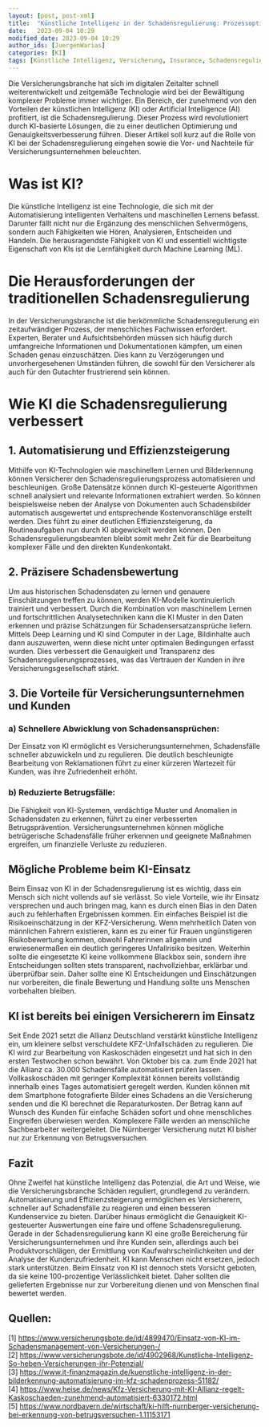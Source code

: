 ```yaml
---
layout: [post, post-xml]
title:  "Künstliche Intelligenz in der Schadensregulierung: Prozessoptimierung und Genauigkeitssteigerung"
date:   2023-09-04 10:29
modified_date: 2023-09-04 10:29
author_ids: [JuergenWarias]
categories: [KI]
tags: [Künstliche Intelligenz, Versicherung, Insurance, Schadensregulierung]
---
```


Die Versicherungsbranche hat sich im digitalen Zeitalter schnell weiterentwickelt und zeitgemäße Technologie wird bei der Bewältigung komplexer Probleme immer wichtiger.
Ein Bereich, der zunehmend von den Vorteilen der künstlichen Intelligenz (KI) oder Artificial Intelligence (AI) profitiert, ist die Schadensregulierung.
Dieser Prozess wird revolutioniert durch KI-basierte Lösungen, die zu einer deutlichen Optimierung und Genauigkeitsverbesserung führen.
Dieser Artikel soll kurz auf die Rolle von KI bei der Schadensregulierung eingehen sowie die Vor- und Nachteile für Versicherungsunternehmen beleuchten.

# Was ist KI?
Die künstliche Intelligenz ist eine Technologie, die sich mit der Automatisierung intelligenten Verhaltens und maschinellen Lernens befasst.
Darunter fällt nicht nur die Ergänzung des menschlichen Sehvermögens, sondern auch Fähigkeiten wie Hören, Analysieren, Entscheiden und Handeln.
Die herausragendste Fähigkeit von KI und essentiell wichtigste Eigenschaft von KIs ist die Lernfähigkeit durch Machine Learning (ML).

# Die Herausforderungen der traditionellen Schadensregulierung
In der Versicherungsbranche ist die herkömmliche Schadensregulierung ein zeitaufwändiger Prozess, der menschliches Fachwissen erfordert.
Experten, Berater und Aufsichtsbehörden müssen sich häufig durch umfangreiche Informationen und Dokumentationen kämpfen, um einen Schaden genau einzuschätzen.
Dies kann zu Verzögerungen und unvorhergesehenen Umständen führen, die sowohl für den Versicherer als auch für den Gutachter frustrierend sein können.

# Wie KI die Schadensregulierung verbessert
## 1. Automatisierung und Effizienzsteigerung
Mithilfe von KI-Technologien wie maschinellem Lernen und Bilderkennung können Versicherer den Schadensregulierungsprozess automatisieren und beschleunigen.
Große Datensätze können durch KI-gesteuerte Algorithmen schnell analysiert und relevante Informationen extrahiert werden.
So können beispielsweise neben der Analyse von Dokumenten auch Schadensbilder automatisch ausgewertet und entsprechende Kostenvoranschläge erstellt werden.
Dies führt zu einer deutlichen Effizienzsteigerung, da Routineaufgaben nun durch KI abgewickelt werden können.
Den Schadensregulierungsbeamten bleibt somit mehr Zeit für die Bearbeitung komplexer Fälle und den direkten Kundenkontakt.
## 2. Präzisere Schadensbewertung
Um aus historischen Schadensdaten zu lernen und genauere Einschätzungen treffen zu können, werden KI-Modelle kontinuierlich trainiert und verbessert.
Durch die Kombination von maschinellem Lernen und fortschrittlichen Analysetechniken kann die KI Muster in den Daten erkennen und präzise Schätzungen für Schadensersatzansprüche liefern.
Mittels Deep Learning und KI sind Computer in der Lage, Bildinhalte auch dann auszuwerten, wenn diese nicht unter optimalen Bedingungen erfasst wurden.
Dies verbessert die Genauigkeit und Transparenz des Schadensregulierungsprozesses, was das Vertrauen der Kunden in ihre Versicherungsgesellschaft stärkt.
## 3. Die Vorteile für Versicherungsunternehmen und Kunden
### a) Schnellere Abwicklung von Schadensansprüchen:
Der Einsatz von KI ermöglicht es Versicherungsunternehmen, Schadensfälle schneller abzuwickeln und zu regulieren.
Die deutlich beschleunigte Bearbeitung von Reklamationen führt zu einer kürzeren Wartezeit für Kunden, was ihre Zufriedenheit erhöht.
### b) Reduzierte Betrugsfälle:
Die Fähigkeit von KI-Systemen, verdächtige Muster und Anomalien in Schadensdaten zu erkennen, führt zu einer verbesserten Betrugsprävention.
Versicherungsunternehmen können mögliche betrügerische Schadensfälle früher erkennen und geeignete Maßnahmen ergreifen, um finanzielle Verluste zu reduzieren.

## Mögliche Probleme beim KI-Einsatz
Beim Einsaz von KI in der Schadensregulierung ist es wichtig, dass ein Mensch sich nicht vollends auf sie verlässt.
So viele Vorteile, wie ihr Einsatz versprechen und auch bringen mag, kann es durch einen Bias in den Daten auch zu fehlerhaften Ergebnissen kommen.
Ein einfaches Beispiel ist die Risikoeinschätzung in der KFZ-Versicherung.
Wenn mehrheitlich Daten von männlichen Fahrern existieren, kann es zu einer für Frauen ungünstigeren Risikobewertung kommen, obwohl Fahrerinnen allgemein und erwiesenermaßen ein deutlich geringeres Unfallrisiko besitzen.
Weiterhin sollte die eingesetzte KI keine vollkommene Blackbox sein, sondern ihre Entscheidungen sollten stets transparent, nachvollziehbar, erklärbar und überprüfbar sein.
Daher sollte eine KI Entscheidungen und Einschätzungen nur vorbereiten, die finale Bewertung und Handlung sollte uns Menschen vorbehalten bleiben.

## KI ist bereits bei einigen Versicherern im Einsatz
Seit Ende 2021 setzt die Allianz Deutschland verstärkt künstliche Intelligenz ein, um kleinere selbst verschuldete KFZ-Unfallschäden zu regulieren.
Die KI wird zur Bearbeitung von Kaskoschäden eingesetzt und hat sich in den ersten Testwochen schon bewährt.
Von Oktober bis ca. zum Ende 2021 hat die Allianz ca. 30.000 Schadensfälle automatisiert prüfen lassen.
Vollkaskoschäden mit geringer Komplexität können bereits vollständig innerhalb eines Tages automatisiert geregelt werden.
Kunden können mit dem Smartphone fotografierte Bilder eines Schadens an die Versicherung senden und die KI berechnet die Reparaturkosten.
Der Betrag kann auf Wunsch des Kunden für einfache Schäden sofort und ohne menschliches Eingreifen überwiesen werden.
Komplexere Fälle werden an menschliche Sachbearbeiter weitergeleitet.
Die Nürnberger Versicherung nutzt KI bisher nur zur Erkennung von Betrugsversuchen.

## Fazit
Ohne Zweifel hat künstliche Intelligenz das Potenzial, die Art und Weise, wie die Versicherungsbranche Schäden reguliert, grundlegend zu verändern.
Automatisierung und Effizienzsteigerung ermöglichen es Versicherern, schneller auf Schadensfälle zu reagieren und einen besseren Kundenservice zu bieten.
Darüber hinaus ermöglicht die Genauigkeit KI-gesteuerter Auswertungen eine faire und offene Schadensregulierung.
Gerade in der Schadensregulierung kann KI eine große Bereicherung für Versicherungsunternehmen und ihre Kunden sein, allerdings auch bei Produktvorschlägen, der Ermittlung von Kaufwahrscheinlichkeiten und der Analyse der Kundenzufriedenheit.
KI kann Menschen nicht ersetzen, jedoch stark unterstützen.
Beim Einsatz von KI ist dennoch stets Vorsicht geboten, da sie keine 100-prozentige Verlässlichkeit bietet.
Daher sollten die gelieferten Ergebnisse nur zur Vorbereitung dienen und von Menschen final bewertet werden.

## Quellen: 
[1] https://www.versicherungsbote.de/id/4899470/Einsatz-von-KI-im-Schadensmanagement-von-Versicherungen-/</br>
[2] https://www.versicherungsbote.de/id/4902968/Kunstliche-Intelligenz-So-heben-Versicherungen-ihr-Potenzial/</br>
[3] https://www.it-finanzmagazin.de/kuenstliche-intelligenz-in-der-bilderkennung-automatisierung-im-kfz-schadenprozess-51182/</br>
[4] https://www.heise.de/news/Kfz-Versicherung-mit-KI-Allianz-regelt-Kaskoschaeden-zunehmend-automatisiert-6330172.html</br>
[5] https://www.nordbayern.de/wirtschaft/ki-hilft-nurnberger-versicherung-bei-erkennung-von-betrugsversuchen-1.11153171

